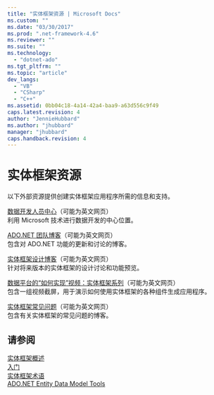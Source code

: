 ```yaml
---
title: "实体框架资源 | Microsoft Docs"
ms.custom: ""
ms.date: "03/30/2017"
ms.prod: ".net-framework-4.6"
ms.reviewer: ""
ms.suite: ""
ms.technology: 
  - "dotnet-ado"
ms.tgt_pltfrm: ""
ms.topic: "article"
dev_langs: 
  - "VB"
  - "CSharp"
  - "C++"
ms.assetid: 0bb04c18-4a14-42a4-baa9-a63d556c9f49
caps.latest.revision: 4
author: "JennieHubbard"
ms.author: "jhubbard"
manager: "jhubbard"
caps.handback.revision: 4
---
```

# 实体框架资源
以下外部资源提供创建实体框架应用程序所需的信息和支持。  
  
 [数据开发人员中心](http://go.microsoft.com/fwlink/?LinkId=213876)（可能为英文网页）  
 利用 Microsoft 技术进行数据开发的中心位置。  
  
 [ADO.NET 团队博客](http://go.microsoft.com/fwlink/?LinkId=91905)（可能为英文网页）  
 包含对 ADO.NET 功能的更新和讨论的博客。  
  
 [实体框架设计博客](http://go.microsoft.com/fwlink/?LinkId=186888)（可能为英文网页）  
 针对将来版本的实体框架的设计讨论和功能预览。  
  
 [数据平台的“如何实现”视频：实体框架系列](http://go.microsoft.com/fwlink/?LinkId=124600)（可能为英文网页）  
 包含一组视频截屏，用于演示如何使用实体框架的各种组件生成应用程序。  
  
 [实体框架常见问题](http://go.microsoft.com/fwlink/?LinkID=213877)（可能为英文网页）  
 包含有关实体框架的常见问题的博客。  
  
## 请参阅  
 [实体框架概述](../../../../../docs/framework/data/adonet/ef/overview.md)   
 [入门](../../../../../docs/framework/data/adonet/ef/getting-started.md)   
 [实体框架术语](../../../../../docs/framework/data/adonet/ef/terminology.md)   
 [ADO.NET Entity Data Model  Tools](http://msdn.microsoft.com/zh-cn/91076853-0881-421b-837a-f582f36be527)